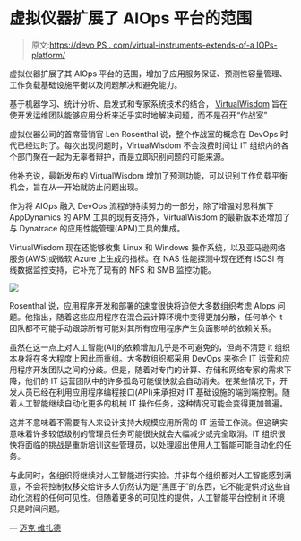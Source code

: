 # 虚拟仪器扩展了 AIOps 平台的范围

> 原文:[https://devo PS . com/virtual-instruments-extends-of-a IOPs-platform/](https://devops.com/virtual-instruments-extends-scope-of-aiops-platform/)

虚拟仪器扩展了其 AIOps 平台的范围，增加了应用服务保证、预测性容量管理、工作负载基础设施平衡以及问题解决和避免能力。

基于机器学习、统计分析、启发式和专家系统技术的结合， [VirtualWisdom](https://globenewswire.com/news-release/2018/10/23/1625509/0/en/Virtual-Instruments-Brings-an-End-to-Costly-IT-War-Rooms-with-Next-Generation-of-VirtualWisdom-Hybrid-Infrastructure-Management-Platform.html) 旨在使开发运维团队能够应用分析来近乎实时地解决问题，而不是召开“作战室”

虚拟仪器公司的首席营销官 Len Rosenthal 说，整个作战室的概念在 DevOps 时代已经过时了。每次出现问题时，VirtualWisdom 不会浪费时间让 IT 组织内的各个部门聚在一起为无辜者辩护，而是立即识别问题的可能来源。

他补充说，最新发布的 VirtualWisdom 增加了预测功能，可以识别工作负载平衡机会，旨在从一开始就防止问题出现。

作为将 AIOps 融入 DevOps 流程的持续努力的一部分，除了增强对思科旗下 AppDynamics 的 APM 工具的现有支持外，VirtualWisdom 的最新版本还增加了与 Dynatrace 的应用性能管理(APM)工具的集成。

VirtualWisdom 现在还能够收集 Linux 和 Windows 操作系统，以及亚马逊网络服务(AWS)或微软 Azure 上生成的指标。在 NAS 性能探测中现在还有 iSCSI 有线数据监控支持，它补充了现有的 NFS 和 SMB 监控功能。

![](../Images/1f7991627d757fbb6d38f3087685fe7a.png)

Rosenthal 说，应用程序开发和部署的速度很快将迫使大多数组织考虑 AIops 问题。他指出，随着这些应用程序在混合云计算环境中变得更加分散，任何单个 it 团队都不可能手动跟踪所有可能对其所有应用程序产生负面影响的依赖关系。

虽然在这一点上对人工智能(AI)的依赖增加几乎是不可避免的，但尚不清楚 it 组织本身将在多大程度上因此而重组。大多数组织都采用 DevOps 来弥合 IT 运营和应用程序开发团队之间的分歧。但是，随着对专门的计算、存储和网络专家的需求下降，他们的 IT 运营团队中的许多孤岛可能很快就会自动消失。在某些情况下，开发人员已经在利用应用程序编程接口(API)来承担对 IT 基础设施的端到端控制。随着人工智能继续自动化更多的机械 IT 操作任务，这种情况可能会变得更加普遍。

这并不意味着不需要有人来设计支持大规模应用所需的 IT 运营工作流。但这确实意味着许多较低级别的管理员任务可能很快就会大幅减少或完全取消。IT 组织很快将面临的挑战是重新培训这些管理员，以处理超出使用人工智能可能自动化的任务。

与此同时，各组织将继续对人工智能进行实验。并非每个组织都对人工智能感到满意，不会将控制权移交给许多人仍然认为是“黑匣子”的东西，它不能提供对这些自动化流程的任何可见性。但随着更多的可见性的提供，人工智能平台控制 it 环境只是时间问题。

— [迈克·维扎德](https://devops.com/author/mike-vizard/)
